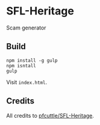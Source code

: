 # SFL-Heritage

Scam generator

## Build

```shell
npm install -g gulp
npm isntall
gulp
```
Visit `index.html`.


## Credits

All credits to [pfcuttle/SFL-Heritage](https://github.com/pfcuttle/SFL-Heritage).
